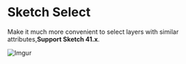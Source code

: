 # Sketch Select

Make it much more convenient to select layers with similar attributes,**Support Sketch 41.x**.

![Imgur](http://i.imgur.com/xkma6Lb.png)
